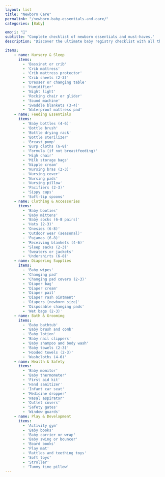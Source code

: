 ```yaml
---
layout: list
title: "Newborn Care"
permalink: "/newborn-baby-essentials-and-care/"
categories: [Baby]

emoji: "👶"
subtitle: "Complete checklist of newborn essentials and must-haves."
description: "Discover the ultimate baby registry checklist with all the essential items you'll need for your newborn. From nursery setup to feeding supplies, this comprehensive guide ensures you're fully prepared for your baby's arrival."

items:
    - name: Nursery & Sleep
      items:
        - 'Bassinet or crib'
        - 'Crib mattress'
        - 'Crib mattress protector'
        - 'Crib sheets (2-3)'
        - 'Dresser or changing table'
        - 'Humidifier'
        - 'Night light'
        - 'Rocking chair or glider'
        - 'Sound machine'
        - 'Swaddle blankets (3-4)'
        - 'Waterproof mattress pad'
    - name: Feeding Essentials
      items:
        - 'Baby bottles (4-6)'
        - 'Bottle brush'
        - 'Bottle drying rack'
        - 'Bottle sterilizer'
        - 'Breast pump'
        - 'Burp cloths (6-8)'
        - 'Formula (if not breastfeeding)'
        - 'High chair'
        - 'Milk storage bags'
        - 'Nipple cream'
        - 'Nursing bras (2-3)'
        - 'Nursing cover'
        - 'Nursing pads'
        - 'Nursing pillow'
        - 'Pacifiers (2-3)'
        - 'Sippy cups'
        - 'Soft-tip spoons'
    - name: Clothing & Accessories
      items:
        - 'Baby booties'
        - 'Baby mittens'
        - 'Baby socks (6-8 pairs)'
        - 'Hats (2-3)'
        - 'Onesies (6-8)'
        - 'Outdoor wear (seasonal)'
        - 'Pajamas (6-8)'
        - 'Receiving blankets (4-6)'
        - 'Sleep sacks (2-3)'
        - 'Sweaters or jackets'
        - 'Undershirts (6-8)'
    - name: Diapering Supplies
      items:
        - 'Baby wipes'
        - 'Changing pad'
        - 'Changing pad covers (2-3)'
        - 'Diaper bag'
        - 'Diaper cream'
        - 'Diaper pail'
        - 'Diaper rash ointment'
        - 'Diapers (newborn size)'
        - 'Disposable changing pads'
        - 'Wet bags (2-3)'
    - name: Bath & Grooming
      items:
        - 'Baby bathtub'
        - 'Baby brush and comb'
        - 'Baby lotion'
        - 'Baby nail clippers'
        - 'Baby shampoo and body wash'
        - 'Baby towels (2-3)'
        - 'Hooded towels (2-3)'
        - 'Washcloths (4-6)'
    - name: Health & Safety
      items:
        - 'Baby monitor'
        - 'Baby thermometer'
        - 'First aid kit'
        - 'Hand sanitizer'
        - 'Infant car seat'
        - 'Medicine dropper'
        - 'Nasal aspirator'
        - 'Outlet covers'
        - 'Safety gates'
        - 'Window guards'
    - name: Play & Development
      items:
        - 'Activity gym'
        - 'Baby books'
        - 'Baby carrier or wrap'
        - 'Baby swing or bouncer'
        - 'Board books'
        - 'Play mat'
        - 'Rattles and teething toys'
        - 'Soft toys'
        - 'Stroller'
        - 'Tummy time pillow'
---
```


